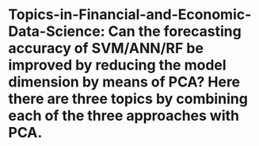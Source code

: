 # Topics-in-Financial-and-Economic-Data-Science: Can the forecasting accuracy of SVM/ANN/RF be improved by reducing the model dimension by means of PCA? Here there are three topics by combining each of the three approaches with PCA.
